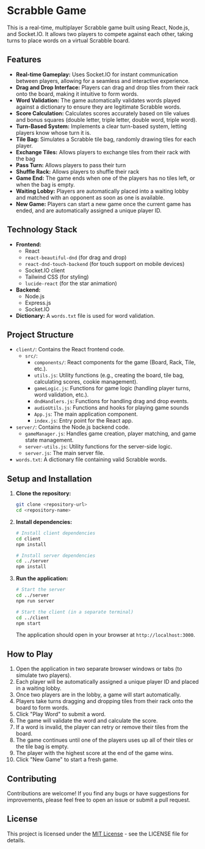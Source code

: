 # Scrabble Game

This is a real-time, multiplayer Scrabble game built using React, Node.js, and Socket.IO. It allows two players to compete against each other, taking turns to place words on a virtual Scrabble board.

## Features

-   **Real-time Gameplay:**  Uses Socket.IO for instant communication between players, allowing for a seamless and interactive experience.
-   **Drag and Drop Interface:** Players can drag and drop tiles from their rack onto the board, making it intuitive to form words.
-   **Word Validation:**  The game automatically validates words played against a dictionary to ensure they are legitimate Scrabble words.
-   **Score Calculation:**  Calculates scores accurately based on tile values and bonus squares (double letter, triple letter, double word, triple word).
-   **Turn-Based System:**  Implements a clear turn-based system, letting players know whose turn it is.
-   **Tile Bag:**  Simulates a Scrabble tile bag, randomly drawing tiles for each player.
-   **Exchange Tiles:** Allows players to exchange tiles from their rack with the bag
-   **Pass Turn:** Allows players to pass their turn
-   **Shuffle Rack:** Allows players to shuffle their rack
-   **Game End:** The game ends when one of the players has no tiles left, or when the bag is empty.
-   **Waiting Lobby:** Players are automatically placed into a waiting lobby and matched with an opponent as soon as one is available.
-   **New Game:** Players can start a new game once the current game has ended, and are automatically assigned a unique player ID.

## Technology Stack

-   **Frontend:**
    -   React
    -   `react-beautiful-dnd` (for drag and drop)
    -   `react-dnd-touch-backend` (for touch support on mobile devices)
    -   Socket.IO client
    -   Tailwind CSS (for styling)
    -   `lucide-react` (for the star animation)
-   **Backend:**
    -   Node.js
    -   Express.js
    -   Socket.IO
-   **Dictionary:** A `words.txt` file is used for word validation.

## Project Structure

-   `client/`: Contains the React frontend code.
    -   `src/`:
        -   `components/`: React components for the game (Board, Rack, Tile, etc.).
        -   `utils.js`: Utility functions (e.g., creating the board, tile bag, calculating scores, cookie management).
        -   `gameLogic.js`: Functions for game logic (handling player turns, word validation, etc.).
        -   `dndHandlers.js`: Functions for handling drag and drop events.
        -   `audioUtils.js`: Functions and hooks for playing game sounds
        -   `App.js`: The main application component.
        -   `index.js`: Entry point for the React app.
-   `server/`: Contains the Node.js backend code.
    -   `gameManager.js`:  Handles game creation, player matching, and game state management.
    -   `server-utils.js`: Utility functions for the server-side logic.
    -   `server.js`: The main server file.
-   `words.txt`: A dictionary file containing valid Scrabble words.

## Setup and Installation

1. **Clone the repository:**

    ```bash
    git clone <repository-url>
    cd <repository-name>
    ```

2. **Install dependencies:**

    ```bash
    # Install client dependencies
    cd client
    npm install

    # Install server dependencies
    cd ../server
    npm install
    ```

3. **Run the application:**

    ```bash
    # Start the server
    cd ../server
    npm run server

    # Start the client (in a separate terminal)
    cd ../client
    npm start
    ```

    The application should open in your browser at `http://localhost:3000`.

## How to Play

1. Open the application in two separate browser windows or tabs (to simulate two players).
2. Each player will be automatically assigned a unique player ID and placed in a waiting lobby.
3. Once two players are in the lobby, a game will start automatically.
4. Players take turns dragging and dropping tiles from their rack onto the board to form words.
5. Click "Play Word" to submit a word.
6. The game will validate the word and calculate the score.
7. If a word is invalid, the player can retry or remove their tiles from the board.
8. The game continues until one of the players uses up all of their tiles or the tile bag is empty.
9. The player with the highest score at the end of the game wins.
10. Click "New Game" to start a fresh game.

## Contributing

Contributions are welcome! If you find any bugs or have suggestions for improvements, please feel free to open an issue or submit a pull request.

## License

This project is licensed under the [MIT License](LICENSE) - see the LICENSE file for details.